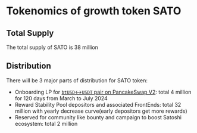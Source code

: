# Tokenomics of growth token SATO

## Total Supply
The total supply of SATO is 38 million 

## Distribution

There will be 3 major parts of distribution for SATO token:

- Onboarding LP for [`btUSD`<->`USDT` pair on PancakeSwap V2](https://pancakeswap.finance/info/pairs/0x677fce0d985e870785ce63e07ae49d2d27358b78): total 4 million for 120 days from March to July 2024
- Reward Stability Pool depositors and associated FrontEnds: total 32 million with yearly decrease curve(early depositors get more rewards)
- Reserved for community like bounty and campaign to boost Satoshi ecosystem: total 2 million




